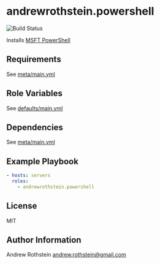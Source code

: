 andrewrothstein.powershell
=========
![Build Status](https://github.com/andrewrothstein/ansible-powershell/actions/workflows/build.yml/badge.svg)

Installs [MSFT PowerShell](https://docs.microsoft.com/en-us/powershell/)

Requirements
------------

See [meta/main.yml](meta/main.yml)

Role Variables
--------------

See [defaults/main.yml](defaults/main.yml)

Dependencies
------------

See [meta/main.yml](meta/main.yml)

Example Playbook
----------------

```yml
- hosts: servers
  roles:
    - andrewrothstein.powershell
```

License
-------

MIT

Author Information
------------------

Andrew Rothstein <andrew.rothstein@gmail.com>
